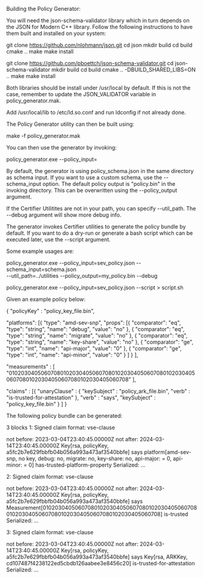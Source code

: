 Building the Policy Generator:

You will need the json-schema-validator library which in turn depends on the
JSON for Modern C++ library. Follow the following instructions to have them
built and installed on your system:

git clone https://github.com/nlohmann/json.git
cd json
mkdir build
cd build
cmake ..
make
make install

git clone https://github.com/pboettch/json-schema-validator.git
cd json-schema-validator
mkdir build
cd build
cmake .. -DBUILD_SHARED_LIBS=ON ..
make
make install

Both libraries should be install under /usr/local by default. If this is not
the case, remember to update the JSON_VALIDATOR variable in
policy_generator.mak.

Add /usr/local/lib to /etc/ld.so.conf and run ldconfig if not already done.

The Policy Generator utility can then be built using:

make -f policy_generator.mak

You can then use the generator by invoking:

policy_generator.exe --policy_input=<your policy JSON>

By default, the generator is using policy_schema.json in the same directory as
schema input. If you want to use a custom schema, use the --schema_input
option. The default policy output is "policy.bin" in the invoking directory.
This can be overwritten using the --policy_output argument.

If the Certifier Utilitites are not in your path, you can specify --util_path.
The --debug argument will show more debug info.

The generator invokes Certifier utilities to generate the policy bundle by
default. If you want to do a dry-run or generate a bash script which can be
executed later, use the --script argument.

Some example usages are:

policy_generator.exe --policy_input=sev_policy.json --schema_input=schema.json \
  --util_path=../utilities --policy_output=my_policy.bin --debug

policy_generator.exe --policy_input=sev_policy.json --script > script.sh



Given an example policy below:

{
  "policyKey" : "policy_key_file.bin",

  "platforms": [{
      "type": "amd-sev-snp",
      "props": [{
          "comparator": "eq",
          "type": "string",
          "name": "debug",
          "value": "no"
        },
        {
          "comparator": "eq",
          "type": "string",
          "name": "migrate",
          "value": "no"
        },
        {
          "comparator": "eq",
          "type": "string",
          "name": "key-share",
          "value": "no"
        },
        {
          "comparator": "ge",
          "type": "int",
          "name": "api-major",
          "value": "0"
        },
        {
          "comparator": "ge",
          "type": "int",
          "name": "api-minor",
          "value": "0"
        }
      ]
    }
  ],

  "measurements" : [
    "010203040506070801020304050607080102030405060708010203040506070801020304050607080102030405060708"
  ],

  "claims" : [{
      "unaryClause" : {
        "keySubject" : "policy_ark_file.bin",
        "verb" : "is-trusted-for-attestation"
      },
      "verb" : "says",
      "keySubject" : "policy_key_file.bin"
    }
  ]
}

The following policy bundle can be generated:

3 blocks
1:
Signed claim
format: vse-clause

not before: 2023-03-04T23:40:45.00000Z
not after: 2024-03-14T23:40:45.00000Z
Key[rsa, policyKey, a5fc2b7e629fbbfb04b056a993a473af3540bbfe] says platform[amd-sev-snp, no key, debug:  no, migrate:  no, key-share:  no, api-major:  = 0, api-minor:  = 0] has-trusted-platform-property
Serialized: ...

2:
Signed claim
format: vse-clause

not before: 2023-03-04T23:40:45.00000Z
not after: 2024-03-14T23:40:45.00000Z
Key[rsa, policyKey, a5fc2b7e629fbbfb04b056a993a473af3540bbfe] says Measurement[010203040506070801020304050607080102030405060708010203040506070801020304050607080102030405060708]  is-trusted
Serialized: ...

3:
Signed claim
format: vse-clause

not before: 2023-03-04T23:40:45.00000Z
not after: 2024-03-14T23:40:45.00000Z
Key[rsa, policyKey, a5fc2b7e629fbbfb04b056a993a473af3540bbfe] says Key[rsa, ARKKey, cd107487f4238122ed5cbdb126aabee3e8456c20] is-trusted-for-attestation
Serialized: ...

